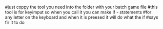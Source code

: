 #just coppy the tool you need into the folder with your batch game file
#this tool is for keyimput so when you call it you can make if - statements
#for any letter on the keyboard and when it is preesed it will do what the if
#says fir it to do